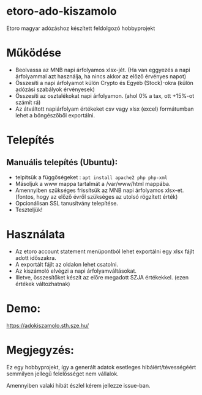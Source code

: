 # etoro-ado-kiszamolo
Etoro magyar adózáshoz készített feldolgozó hobbyprojekt 

# Működése
* Beolvassa az MNB napi árfolyamos xlsx-jét. (Ha van eggyezés a napi árfolyammal azt használja, ha nincs akkor az előző érvényes napot)
* Összesíti a napi árfolyamot külön Crypto és Egyéb (Stock)-okra (külön adózási szabályok érvényesek)
* Összesíti az osztalékokat napi árfolyamon. (ahol 0% a tax, ott +15%-ot számít rá)
* Az átváltott napiárfolyam értékeket csv vagy xlsx (excel) formátumban lehet a böngészőből exportálni.

# Telepítés
## Manuális telepítés (Ubuntu):

* telpítsük a függőségeket :
`apt install apache2 php php-xml`
* Másoljuk a www mappa tartalmát a /var/www/html mappába.
* Amennyiben szükséges frissítsük az MNB napi árfolyamos xlsx-et. (fontos, hogy az előző évről szükséges az utolsó rögzített érték)
* Opcionálisan SSL tanusítvány telepítése.
* Teszteljük!

# Használata
* Az etoro account statement menüpontból lehet exportálni egy xlsx fájlt adott időszakra.
* A exportált fájlt az oldalon lehet csatolni. 
* Az kiszámoló elvégzi a napi árfolyamváltásokat.
* Illetve, összesítőket készít az előre megadott SZJA értékekkel. (ezen értékek változhatnak)

# Demo:
https://adokiszamolo.sth.sze.hu/

# Megjegyzés:
Ez egy hobbyprojekt, így a generált adatok esetleges hibáiért/tévességéért semmilyen jellegű felelősséget nem vállalok.

Amennyiben valaki hibát észlel kérem jellezze issue-ban.
